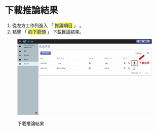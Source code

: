 # 下載推論結果

1. 從左方工作列進入 「 <mark style="color:blue;">推論項目</mark> 」 。&#x20;
2. 點擊 「 <mark style="color:blue;">向下箭頭</mark> 」 下載推論結果。

<figure><img src="../../../.gitbook/assets/image (91).png" alt=""><figcaption><p>下載推論結果</p></figcaption></figure>
